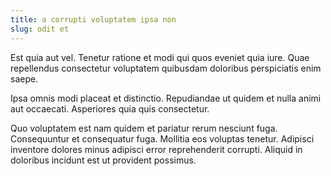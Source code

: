 ```yaml
---
title: a corrupti voluptatem ipsa non
slug: odit et
---
```


Est quia aut vel. Tenetur ratione et modi qui quos eveniet quia iure. Quae repellendus consectetur voluptatem quibusdam doloribus perspiciatis enim saepe.

Ipsa omnis modi placeat et distinctio. Repudiandae ut quidem et nulla animi aut occaecati. Asperiores quia quis consectetur.

Quo voluptatem est nam quidem et pariatur rerum nesciunt fuga. Consequuntur et consequatur fuga. Mollitia eos voluptas tenetur. Adipisci inventore dolores minus adipisci error reprehenderit corrupti. Aliquid in doloribus incidunt est ut provident possimus.
